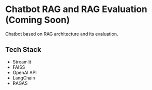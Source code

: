 # Chatbot RAG and RAG Evaluation (Coming Soon)

Chatbot based on RAG architecture and its evaluation.


## Tech Stack 
- Streamlit
- FAISS
- OpenAI API
- LangChain
- RAGAS 

